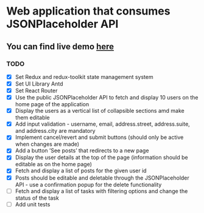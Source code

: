 # Web application that consumes JSONPlaceholder API

## You can find live demo [here](https://egt-digital.netlify.app/)

### TODO 

- [x] Set Redux and redux-toolkit state management system
- [x] Set UI Library Antd
- [x] Set React Router
- [x] Use the public JSONPlaceholder API to fetch and display 10 users on the home
page of the application
- [x] Display the users as a vertical list of collapsible sections amd make them editable
- [x] Add input validation - username, email, address.street, address.suite, and
address.city are mandatory
- [x] Implement cancel/revert and submit buttons (should only be active when changes
are made)
- [x] Add a button ’See posts’ that redirects to a new page
- [x] Display the user details at the top of the page (information should be editable as
on the home page)
- [x] Fetch and display a list of posts for the given user id
- [x] Posts should be editable and deletable through the JSONPlaceholder API - use a
confirmation popup for the delete functionality
- [ ]    Fetch and display a list of tasks with filtering options and change the status of
the task
- [ ] Add unit tests
